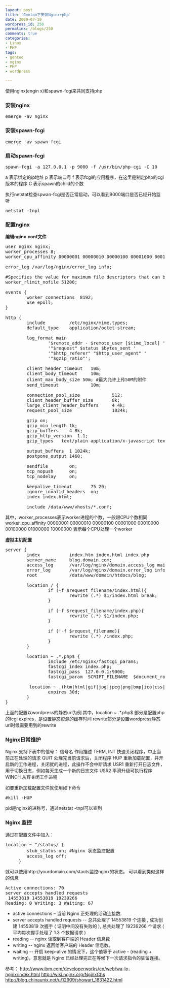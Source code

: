 ```yaml
---
layout: post
title: 'Gentoo下安装Nginx+php'
date: 2009-07-19
wordpress_id: 250
permalink: /blogs/250
comments: true
categories:
- Linux
- PHP
tags:
- gentoo
- nginx
- PHP
- wordpress

---
```

使用nginx(engin x)和spawn-fcgi来共同支持php
### 安装nginx
<pre class="prettyprint linenums">emerge -av nginx</pre>
### 安装spawn-fcgi
<pre class="prettyprint linenums">emerge -av spawn-fcgi</pre>
### 启动spawn-fcgi
<pre class="prettyprint linenums">spawn-fcgi -a 127.0.0.1 -p 9000 -f /usr/bin/php-cgi -C 10</pre>
a 表示绑定的ip地址
p 表示端口号
f 表示fcgi的应用程序，在这里是制定php的cgi版本的程序
C 表示spawn的child的个数

执行netstat检查spwan-fcgi是否正常启动，可以看到9000端口是否已经开始监听
<pre class="prettyprint linenums">netstat -tnpl</pre>
### 配置nginx
**编辑nginx.conf文件**
<pre class="prettyprint linenums">user nginx nginx;
worker_processes 8;
worker_cpu_affinity 00000001 00000010 00000100 00001000 00010000 00100000 01000000 10000000;

error_log /var/log/nginx/error_log info;

#Specifies the value for maximum file descriptors that can be opened by this process.
worker_rlimit_nofile 51200;

events {
        worker_connections  8192;
        use epoll;
}

http {
        include         /etc/nginx/mime.types;
        default_type    application/octet-stream;

        log_format main
                '$remote_addr - $remote_user [$time_local] '
                '"$request" $status $bytes_sent '
                '"$http_referer" "$http_user_agent" '
                '"$gzip_ratio"';

        client_header_timeout   10m;
        client_body_timeout     10m;
        client_max_body_size 50m; #最大允许上传50M的附件
        send_timeout            10m;

        connection_pool_size            512;
        client_header_buffer_size       8k;
        large_client_header_buffers     4 4k;
        request_pool_size               1024k;

        gzip on;
        gzip_min_length 1k;
        gzip_buffers    4 8k;
        gzip_http_version  1.1;
        gzip_types   text/plain application/x-javascript text/css application/xml;

        output_buffers  1 1024k;
        postpone_output 1460;

        sendfile        on;
        tcp_nopush      on;
        tcp_nodelay     on;

        keepalive_timeout       75 20;
        ignore_invalid_headers  on;
        index index.html;

        include /data/www/vhosts/*.conf;</pre>
其中，worker_processes表示worker进程的个数，一般跟CPU个数相同
worker_cpu_affinity 00000001 00000010 00000100 00001000 00010000 00100000 01000000 10000000
表示每个CPU处理一个worker

**虚拟主机配置**
<pre class="prettyprint linenums">server {
        index           index.htm index.html index.php
        server_name     blog.domain.com;
        access_log      /var/log/nginx/domain.access_log main;
        error_log       /var/log/nginx/domain.error_log info;
        root            /data/www/domain/htdocs/blog;

        location / {
                if (-f $request_filename/index.html){
                        rewrite (.*) $1/index.html break;
                }

                if (-f $request_filename/index.php){
                        rewrite (.*) $1/index.php;
                }

                if (!-f $request_filename){
                        rewrite (.*) /index.php;
                }
        }

        location ~ .*.php$ {
                include /etc/nginx/fastcgi_params;
                fastcgi_index index.php;
                fastcgi_pass  127.0.0.1:9000;
                fastcgi_param  SCRIPT_FILENAME  $document_root$fastcgi_script_name;        }

         location ~ .(htm|html|gif|jpg|jpeg|png|bmp|ico|css|js)$ {
                expires 30d;
        }
}</pre>
上面的配置以wordpress的静态url为例
其中，location ~ .*.php$ 部分是配置php的fcgi
expires，是设置静态资源的缓存时间
rewrite部分是设置wordpress静态url时候需要用到的rewrite
### Nginx日常维护
Nginx 支持下表中的信号：
信号名                      作用描述
TERM, INT                快速关闭程序，中止当前正在处理的请求
QUIT                        处理完当前请求后，关闭程序
HUP                         重新加载配置，并开启新的工作进程，关闭就的进程，此操作不会中断请求
USR1                       重新打开日志文件，用于切换日志，例如每天生成一个新的日志文件
USR2                       平滑升级可执行程序
WINCH                    从容关闭工作进程

如要重新加载配置文件就使用如下命令
<pre class="prettyprint linenums">#kill -HUP <pid></pre>
pid是nginx的进称号，通过netstat -tnpl可以查到
### Nginx 监控
通过在配置文件中加入：
<pre class="prettyprint linenums">location ~ ^/status/ {
	    stub_status on; #Nginx 状态监控配置
	    access_log off;
	 }</pre>
就可以使用http://yourdomain.com/stauts监控nginx的状态。
可以看到类似这样的信息
<pre class="prettyprint linenums">Active connections: 70
server accepts handled requests
 14553819 14553819 19239266
Reading: 0 Writing: 3 Waiting: 67</pre>
<ul>
	<li>active connections – 当前 Nginx 正处理的活动连接数.</li>
	<li>server accepts handled requests -- 总共处理了 14553819 个连接 , 成功创建 14553819 次握手 ( 证明中间没有失败的 ), 总共处理了 19239266 个请求 ( 平均每次握手处理了 1.3 个数据请求 )</li>
	<li>reading -- nginx 读取到客户端的 Header 信息数</li>
	<li>writing -- nginx 返回给客户端的 Header 信息数。</li>
	<li>waiting -- 开启 keep-alive 的情况下，这个值等于 active - (reading + writing)，意思就是 Nginx 已经处理完正在等候下一次请求指令的驻留连接。</li>
</ul>
参考：
<a href="http://www.ibm.com/developerworks/cn/web/wa-lo-nginx/index.html">http://www.ibm.com/developerworks/cn/web/wa-lo-nginx/index.html</a>
<a href="http://wiki.nginx.org/NginxChs">http://wiki.nginx.org/NginxChs</a>
<a href="http://blog.chinaunix.net/u/12909/showart_1831422.html">http://blog.chinaunix.net/u/12909/showart_1831422.html</a>
